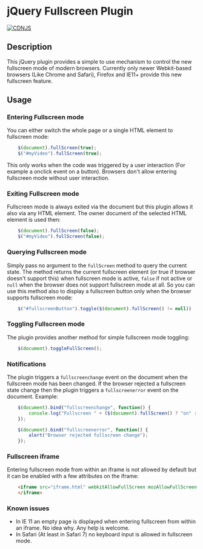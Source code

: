 jQuery Fullscreen Plugin
========================
[![CDNJS](https://img.shields.io/cdnjs/v/jquery-fullscreen-plugin.svg)](https://cdnjs.com/libraries/jquery-fullscreen-plugin)


Description
-----------

This jQuery plugin provides a simple to use mechanism to control the
new fullscreen mode of modern browsers. Currently only newer Webkit-based
browsers (Like Chrome and Safari), Firefox and IE11+ provide this new 
fullscreen feature.


Usage
-----

### Entering Fullscreen mode

You can either switch the whole page or a single HTML element to fullscreen
mode:
```js
    $(document).fullScreen(true);
    $("#myVideo").fullScreen(true);
```
This only works when the code was triggered by a user interaction (For
example a onclick event on a button). Browsers don't allow entering
fullscreen mode without user interaction.


### Exiting Fullscreen mode

Fullscreen mode is always exited via the document but this plugin allows
it also via any HTML element. The owner document of the selected HTML 
element is used then:
```js
    $(document).fullScreen(false);
    $("#myVideo").fullScreen(false);
```

### Querying Fullscreen mode

Simply pass no argument to the `fullScreen` method to query the current
state.  The method returns the current fullscreen element (or true if
browser doesn't support this) when fullscreen mode is active, `false` if not
active or `null` when the browser does not support fullscreen mode at all. 
So you can use this method also to display a fullscreen button only when the
browser supports fullscreen mode:
```js
    $("#fullscreenButton").toggle($(document).fullScreen() != null))
```

### Toggling Fullscreen mode

The plugin provides another method for simple fullscreen mode toggling:
```js
    $(document).toggleFullScreen();
```

### Notifications

The plugin triggers a `fullscreenchange` event on the document when the 
fullscreen mode has been changed. If the browser rejected a fullscreen 
state change then the plugin triggers a `fullscreenerror` event on the
document. Example:
```js
    $(document).bind("fullscreenchange", function() {
        console.log("Fullscreen " + ($(document).fullScreen() ? "on" : "off"));
    });

    $(document).bind("fullscreenerror", function() {
        alert("Browser rejected fullscreen change");
    });
```

### Fullscreen iframe

Entering fullscreen mode from within an iframe is not allowed by default but
it can be enabled with a few attributes on the iframe:
```html
    <iframe src="iframe.html" webkitAllowFullScreen mozAllowFullScreen allowFullScreen>
    </iframe>
```
### Known issues

* In IE 11 an empty page is displayed when entering fullscreen from within an
  iframe. No idea why. Any help is welcome.
* In Safari (At least in Safari 7) no keyboard input is allowed in fullscreen
  mode.
